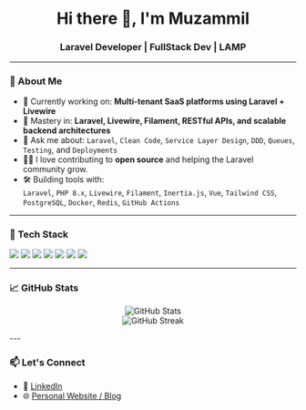 <h1 align="center">Hi there 👋, I'm Muzammil</h1>
<h3 align="center">Laravel Developer | FullStack Dev | LAMP </h3>

---

### 🚀 About Me

- 🔭 Currently working on: **Multi-tenant SaaS platforms using Laravel + Livewire**
- 🧠 Mastery in: **Laravel, Livewire, Filament, RESTful APIs, and scalable backend architectures**
- 💬 Ask me about: `Laravel`, `Clean Code`, `Service Layer Design`, `DDD`, `Queues`, `Testing`, and `Deployments`
- 👨‍💻 I love contributing to **open source** and helping the Laravel community grow.
- 🛠️ Building tools with:  
  `Laravel`, `PHP 8.x`, `Livewire`, `Filament`, `Inertia.js`, `Vue`, `Tailwind CSS`, `PostgreSQL`, `Docker`, `Redis`, `GitHub Actions`

---

### 🧰 Tech Stack

<p>
  <img src="https://img.shields.io/badge/Laravel-FF2D20?style=for-the-badge&logo=laravel&logoColor=white"/>
  <img src="https://img.shields.io/badge/Livewire-4E5D94?style=for-the-badge&logo=laravel&logoColor=white"/>
  <img src="https://img.shields.io/badge/Filament-3B82F6?style=for-the-badge&logo=tailwind-css&logoColor=white"/>
  <img src="https://img.shields.io/badge/TailwindCSS-06B6D4?style=for-the-badge&logo=tailwind-css&logoColor=white"/>
  <img src="https://img.shields.io/badge/Docker-2496ED?style=for-the-badge&logo=docker&logoColor=white"/>
  <img src="https://img.shields.io/badge/PostgreSQL-4169E1?style=for-the-badge&logo=postgresql&logoColor=white"/>
  <img src="https://img.shields.io/badge/Redis-DC382D?style=for-the-badge&logo=redis&logoColor=white"/>
</p>

---

### 📈 GitHub Stats

<p align="center">
  <img src="https://github-readme-stats.vercel.app/api?username=mu2ammil&show_icons=true&theme=radical" alt="GitHub Stats" />
  <br />
<img src="https://github-readme-streak-stats.herokuapp.com?user=mu2ammil&theme=radical" alt="GitHub Streak" />
</p>
---

### 📫 Let's Connect

- 💼 [LinkedIn](https://linkedin.com/in/muzammil-zaman1)
- 🌐 [Personal Website / Blog](https://muzammil.fast-page.org)
